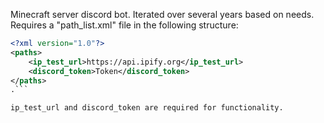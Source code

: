 Minecraft server discord bot. Iterated over several years based on needs. Requires a "path_list.xml" file in the following structure:

```xml
<?xml version="1.0"?>
<paths>
    <ip_test_url>https://api.ipify.org</ip_test_url>
    <discord_token>Token</discord_token>
</paths>
.```

ip_test_url and discord_token are required for functionality.
